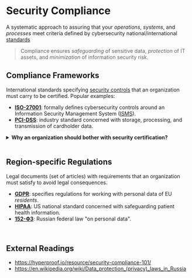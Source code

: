 # Security Compliance

A systematic approach to assuring that your *operations*, *systems*, and *processes* meet criteria defined by cybersecurity national/international [standards](https://en.wikipedia.org/wiki/Information_security_standards)

> Compliance ensures *safeguarding* of sensitive data, *protection* of IT assets, and *minimization* of information security risk.

## Compliance Frameworks

International standards specifying [security controls](https://en.wikipedia.org/wiki/Security_controls) that an organization must carry to be certified. Popular examples:

- [**ISO-27001**](https://en.wikipedia.org/wiki/ISO/IEC_27001): formally defines cybersecurity controls around an Information Security Management System ([ISMS](https://en.wikipedia.org/wiki/Information_security_management)).
- [**PCI-DSS**](https://en.wikipedia.org/wiki/Payment_Card_Industry_Data_Security_Standard): industry standard concerned with storage, processing, and transmission of cardholder data.

<details>
  <summary><b>Why an organization should bother with security certification?</b></summary>
  <ol>
    <li>Many compliance obligations are required by law.</li>
    <li>Implementing best practices from compliance frameworks reduces the likelihood of cyberattacks.</li>
    <li>Being certified enhances trust and credibility with customers, business partners, and stakeholders.</li>
  </ol>
</details>

<br>

## Region-specific Regulations

Legal documents (set of articles) with requirements that an organization must satisfy to avoid legal consequences.

- [**GDPR**](https://gdpr-info.eu/): specifies regulations for working with personal data of EU *residents*.
- [**HIPAA**](https://www.hhs.gov/hipaa/for-professionals/privacy/laws-regulations/index.html): US national standard concerned with safeguarding patient health information.
- [**152-ФЗ**](https://ba.hse.ru/mirror/pubs/share/840078865.pdf): Russian federal law "on personal data".

<br>

## External Readings

- <https://hyperproof.io/resource/security-compliance-101/>
- <https://en.wikipedia.org/wiki/Data_protection_(privacy)_laws_in_Russia>
